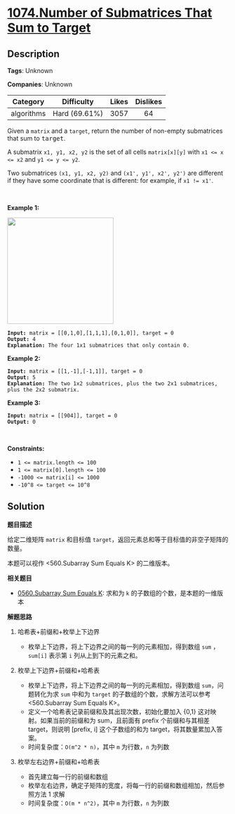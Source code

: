 # [1074.Number of Submatrices That Sum to Target](https://leetcode.com/problems/number-of-submatrices-that-sum-to-target/description/)

## Description

**Tags**: Unknown

**Companies**: Unknown

|  Category  |  Difficulty   | Likes | Dislikes |
| :--------: | :-----------: | :---: | :------: |
| algorithms | Hard (69.61%) | 3057  |    64    |

<p>Given a <code>matrix</code>&nbsp;and a <code>target</code>, return the number of non-empty submatrices that sum to <font face="monospace">target</font>.</p>
<p>A submatrix <code>x1, y1, x2, y2</code> is the set of all cells <code>matrix[x][y]</code> with <code>x1 &lt;= x &lt;= x2</code> and <code>y1 &lt;= y &lt;= y2</code>.</p>
<p>Two submatrices <code>(x1, y1, x2, y2)</code> and <code>(x1&#39;, y1&#39;, x2&#39;, y2&#39;)</code> are different if they have some coordinate&nbsp;that is different: for example, if <code>x1 != x1&#39;</code>.</p>
<p>&nbsp;</p>
<p><strong class="example">Example 1:</strong></p>
<img alt="" src="https://assets.leetcode.com/uploads/2020/09/02/mate1.jpg" style="width: 242px; height: 242px;" />
<pre><code><strong>Input:</strong> matrix = [[0,1,0],[1,1,1],[0,1,0]], target = 0
<strong>Output:</strong> 4
<strong>Explanation:</strong> The four 1x1 submatrices that only contain 0.</code></pre>
<p><strong class="example">Example 2:</strong></p>
<pre><code><strong>Input:</strong> matrix = [[1,-1],[-1,1]], target = 0
<strong>Output:</strong> 5
<strong>Explanation:</strong> The two 1x2 submatrices, plus the two 2x1 submatrices, plus the 2x2 submatrix.</code></pre>
<p><strong class="example">Example 3:</strong></p>
<pre><code><strong>Input:</strong> matrix = [[904]], target = 0
<strong>Output:</strong> 0</code></pre>
<p>&nbsp;</p>
<p><strong>Constraints:</strong></p>
<ul>
  <li><code>1 &lt;= matrix.length &lt;= 100</code></li>
  <li><code>1 &lt;= matrix[0].length &lt;= 100</code></li>
  <li><code>-1000 &lt;= matrix[i] &lt;= 1000</code></li>
  <li><code>-10^8 &lt;= target &lt;= 10^8</code></li>
</ul>

## Solution

**题目描述**

给定二维矩阵 `matrix` 和目标值 `target`，返回元素总和等于目标值的非空子矩阵的数量。

本题可以视作 <560.Subarray Sum Equals K> 的二维版本。

**相关题目**

- [0560.Subarray Sum Equals K](./0560.subarray-sum-equals-k.md): 求和为 `k` 的子数组的个数，是本题的一维版本

**解题思路**

1. 哈希表+前缀和+枚举上下边界
   - 枚举上下边界，将上下边界之间的每一列的元素相加，得到数组 `sum` ，`sum[i]` 表示第 `i` 列从上到下的元素之和。

2. 枚举上下边界+前缀和+哈希表
   - 枚举上下边界，将上下边界之间的每一列的元素相加，得到数组 `sum`，问题转化为求 `sum` 中和为 `target` 的子数组的个数，求解方法可以参考 <560.Subarray Sum Equals K>。
   - 定义一个哈希表记录前缀和及其出现次数，初始化要加入 {0,1} 这对映射。如果当前的前缀和为 sum，且前面有 prefix 个前缀和与其相差 target，则说明 [prefix, i] 这个子数组的和为 target，将其数量累加入答案。
   - 时间复杂度：`O(m^2 * n)`，其中 `m` 为行数，`n` 为列数
3. 枚举左右边界+前缀和+哈希表
   - 首先建立每一行的前缀和数组
   - 枚举左右边界，确定子矩阵的宽度，将每一行的前缀和数组相加，然后参照方法 1 求解
   - 时间复杂度：`O(m * n^2)`，其中 `m` 为行数，`n` 为列数
